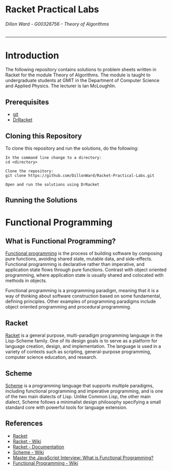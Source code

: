 # Racket Practical Labs
###### *Dillon Ward - G00326756 - Theory of Algorithms*
---
# Introduction
The following repository contains solutions to problem sheets written in Racket for the module Theory of Algorithms. The module is taught to undergraduate students at GMIT in the Department of Computer Science and Applied Physics. The lecturer is Ian McLoughlin.

## Prerequisites
* [git](https://git-scm.com/)
* [DrRacket](https://racket-lang.org/)

## Cloning this Repository
To clone this repository and run the solutions, do the following:
```
In the command line change to a directory:
cd <directory>

Clone the repository:
git clone https://github.com/DillonWard/Racket-Practical-Labs.git

Open and run the solutions using DrRacket
```

## Running the Solutions
# Functional Programming
## What is Functional Programming?
[Functional programming](https://en.wikipedia.org/wiki/Functional_programming) is the process of building software by composing pure functions, avoiding shared state, mutable data, and side-effects. Functional programming is declarative rather than imperative, and application state flows through pure functions. Contrast with object oriented programming, where application state is usually shared and colocated with methods in objects.

Functional programming is a programming paradigm, meaning that it is a way of thinking about software construction based on some fundamental, defining principles. Other examples of programming paradigms include object oriented programming and procedural programming.


## Racket
[Racket](https://en.wikipedia.org/wiki/Racket_(programming_language)) is a general purpose, multi-paradigm programming language in the Lisp-Scheme family. One of its design goals is to serve as a platform for language creation, design, and implementation. The language is used in a variety of contexts such as scripting, general-purpose programming, computer science education, and research.

## Scheme 
[Scheme](https://en.wikipedia.org/wiki/Scheme_(programming_language)) is a programming language that supports multiple paradigms, including functional programming and imperative programming, and is one of the two main dialects of Lisp. Unlike Common Lisp, the other main dialect, Scheme follows a minimalist design philosophy specifying a small standard core with powerful tools for language extension.


## References
* [Racket](https://racket-lang.org/)
* [Racket - Wiki](https://en.wikipedia.org/wiki/Racket_(programming_language))
* [Racket - Documentation](https://docs.racket-lang.org/quick/)
* [Scheme - Wiki](https://en.wikipedia.org/wiki/Scheme_(programming_language))
* [Master the JavaScript Interview: What is Functional Programming?](https://medium.com/javascript-scene/master-the-javascript-interview-what-is-functional-programming-7f218c68b3a0)
* [Functional Programming - Wiki](https://en.wikipedia.org/wiki/Functional_programming)